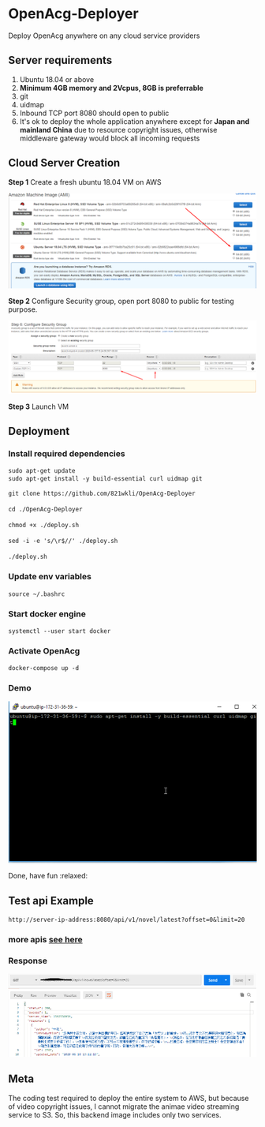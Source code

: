 # OpenAcg-Deployer
Deploy OpenAcg anywhere on any cloud service providers


## Server requirements
<ol>
<li>Ubuntu 18.04 or above</li>
<li><b>Minimum 4GB memory and 2Vcpus, 8GB is preferrable</b></li>
<li>git</li>
<li>uidmap</li>
<li>Inbound TCP port 8080 should open to public</li>
<li>It's ok to deploy the whole application anywhere except for <b>Japan and mainland China</b> due to resource copyright issues, otherwise middleware gateway would block all incoming requests</li>
</ol>

## Cloud Server Creation

**Step 1**
Create a fresh ubuntu 18.04 VM on AWS

![](./screenshots/step-1-1.png)

**Step 2**
Configure Security group, open port 8080 to public for testing purpose.

![](./screenshots/step-2.png)

**Step 3**
Launch VM


## Deployment

### Install required dependencies

```
sudo apt-get update
sudo apt-get install -y build-essential curl uidmap git
```

```
git clone https://github.com/821wkli/OpenAcg-Deployer

cd ./OpenAcg-Deployer

chmod +x ./deploy.sh

sed -i -e 's/\r$//' ./deploy.sh

./deploy.sh
```
### Update env variables
```
source ~/.bashrc
```
### Start docker engine
```
systemctl --user start docker
```
### Activate OpenAcg
```
docker-compose up -d
```

### Demo
![](./screenshots/demo.gif)


<p>Done, have fun :relaxed:</p>

## Test api Example
```
http://server-ip-address:8080/api/v1/novel/latest?offset=0&limit=20
```
### more apis [see here](https://github.com/821wkli/OpenAcg-PWA/blob/master/api-docs.md#fetch-latest-updated-book-list)

### Response

![](./screenshots/response.png)

## Meta
The coding test required to deploy the entire system to AWS, but because of video copyright issues, I cannot migrate the animae video streaming service to S3. So, this backend image includes only two services.


